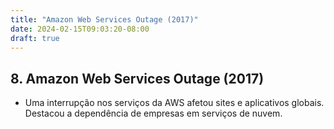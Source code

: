 ```yaml
---
title: "Amazon Web Services Outage (2017)"
date: 2024-02-15T09:03:20-08:00
draft: true
---
```



## 8. Amazon Web Services Outage (2017)

- Uma interrupção nos serviços da AWS afetou sites e aplicativos globais.
    Destacou a dependência de empresas em serviços de nuvem.
